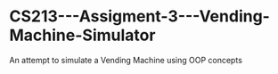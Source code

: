 # CS213---Assigment-3---Vending-Machine-Simulator
An attempt to simulate a Vending Machine using OOP concepts
